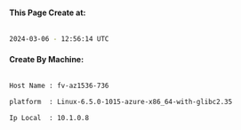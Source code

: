
   
#### This Page Create at:

```bash

2024-03-06 - 12:56:14 UTC

```

#### Create By Machine:

```bash

Host Name : fv-az1536-736

platform  : Linux-6.5.0-1015-azure-x86_64-with-glibc2.35

Ip Local  : 10.1.0.8

```

